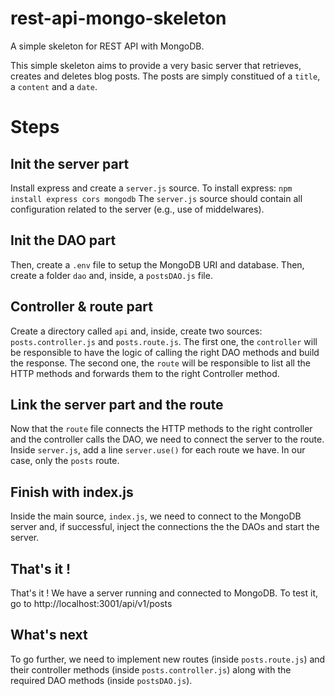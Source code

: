 # rest-api-mongo-skeleton
A simple skeleton for REST API with MongoDB.

This simple skeleton aims to provide a very basic server that retrieves, creates and deletes blog posts. The posts are simply constitued of a `title`, a `content` and a `date`.


# Steps 

## Init the server part

Install express and create a `server.js` source. To install express: 
`npm install express cors mongodb`
The `server.js` source should contain all configuration related to the server (e.g., use of middelwares).

## Init the DAO part

Then, create a `.env` file to setup the MongoDB URI and database.
Then, create a folder `dao` and, inside, a `postsDAO.js` file. 

## Controller & route part

Create a directory called `api` and, inside, create two sources: `posts.controller.js` and `posts.route.js`.
The first one, the `controller` will be responsible to have the logic of calling the right DAO methods and build the response. 
The second one, the `route` will be responsible to list all the HTTP methods and forwards them to the right Controller method. 

## Link the server part and the route

Now that the `route` file connects the HTTP methods to the right controller and the controller calls the DAO, we need to connect the server to the route. 
Inside `server.js`, add a line `server.use()` for each route we have. In our case, only the `posts` route. 

## Finish with index.js

Inside the main source, `index.js`, we need to connect to the MongoDB server and, if successful, inject the connections the the DAOs and start the server. 

## That's it !

That's it ! We have a server running and connected to MongoDB. 
To test it, go to http://localhost:3001/api/v1/posts

## What's next

To go further, we need to implement new routes (inside `posts.route.js`) and their controller methods (inside `posts.controller.js`) along with the required DAO methods (inside `postsDAO.js`). 
